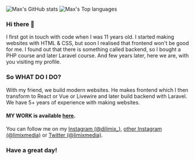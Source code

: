 ![Max's GitHub stats](https://github-readme-stats.vercel.app/api?username=djlimix&count_private=true&show_icons=true)
![Max's Top languages](https://github-readme-stats.vercel.app/api/top-langs/?username=djlimix&layout=compact)

### Hi there 👋

I first got in touch with code when I was 11 years old. I started making websites with HTML & CSS, but soon I realised that frontend won't be good for me. I found out that there is something called backend, so I bought a PHP course and later Laravel course. And few years later, here we are, with you visiting my profile.

### So WHAT DO I DO?

With my friend, we build modern websites. He makes frontend which I then transform to React or Vue or Livewire and later build backend with Laravel. We have 5+ years of experience with making websites.

#### MY WORK is available [here](https://limixmedia.com).

You can follow me on my [Instagram (@djlimix_)](https://instagram.com/djlimix_), [other Instagram (@limixmedia)](https://instagram.com/limixmedia) or [Twitter (@limixmedia)](https://twitter.com/limixmedia).
### Have a great day! 

<!--
**djlimix/djlimix** is a ✨ _special_ ✨ repository because its `README.md` (this file) appears on your GitHub profile.

Here are some ideas to get you started:

- 🔭 I’m currently working on ...
- 🌱 I’m currently learning ...
- 👯 I’m looking to collaborate on ...
- 🤔 I’m looking for help with ...
- 💬 Ask me about ...
- 📫 How to reach me: ...
- 😄 Pronouns: ...
- ⚡ Fun fact: ...
-->

